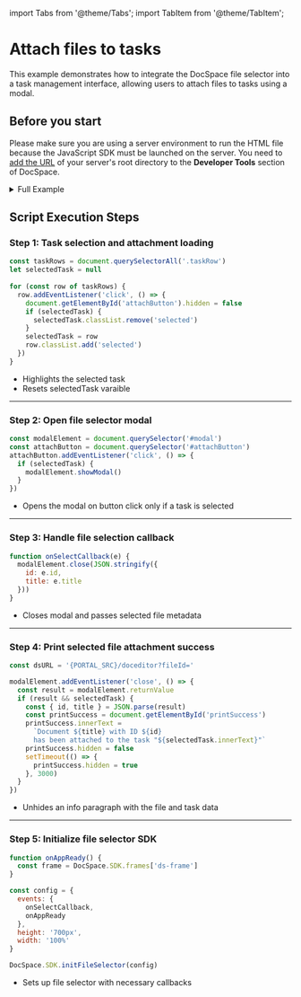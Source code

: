 import Tabs from '@theme/Tabs';
import TabItem from '@theme/TabItem';

# Attach files to tasks
This example demonstrates how to integrate the DocSpace file selector into a task management interface, allowing users to attach files to tasks using a modal.

## Before you start
Please make sure you are using a server environment to run the HTML file because the JavaScript SDK must be launched on the server. You need to [add the URL](../../../get-started/basic-concepts.md#step-1-specifying-the-docspace-url) of your server's root directory to the **Developer Tools** section of DocSpace.

<details>
  <summary>Full Example</summary>
  <Tabs>
    <TabItem value="html" label="HTML" default>
```html
<!DOCTYPE html>
<html lang="en">
  <head>
    <meta charset="UTF-8" />
    <title>Attach files to tasks</title>
    <script src="{PORTAL_SRC}/static/scripts/sdk/1.0.0/api.js"></script>
    <style>
      /* Check CSS tab for styles */
    </style>
  </head>
  <body>
    <!-- Task table and create button -->
    <div class="taskContainer">
      <table>
        <thead><tr><th>Tasks (select one to attach a file)</th></tr></thead>
        <tbody id="taskList">
          <tr class="taskRow">
            <td>Prepare a sales analysis</td>
          </tr>
          <tr class="taskRow">
            <td>Sign an agreement with partners</td>
          </tr>
        </tbody>
      </table>
      <button hidden id="attachButton" class="button">Attach file</button>
      <p hidden id="printSuccess"></p>
    </div>

    <dialog id="modal" style="width: 600px; height: 700px;">
      <div id="ds-frame"></div>
    </dialog>

    <script>
      // Step 1: Setup task selection logic
      const taskRows = document.querySelectorAll('.taskRow')
      let selectedTask = null
        
      for (const row of taskRows) {
        row.addEventListener('click', () => {
          document.getElementById('attachButton').hidden = false
          if (selectedTask) {
            selectedTask.classList.remove('selected')
          }
          selectedTask = row
          row.classList.add('selected')
        })
      }

      // Step 2: Open file selector modal
      const modalElement = document.querySelector('#modal')
      const attachButton = document.querySelector('#attachButton')

      attachButton.addEventListener('click', () => {
        if (selectedTask) {
          modalElement.showModal()
        }
      })

      // Step 3: Handle selected file
      function onSelectCallback(e) {
        modalElement.close(JSON.stringify({
          id: e.id,
          title: e.title
        }))
      }

      // Step 4: Print selected file attachment success
      const dsURL = '{PORTAL_SRC}/doceditor?fileId='

      modalElement.addEventListener('close', () => {
        const result = modalElement.returnValue
        if (result && selectedTask) {
          const { id, title } = JSON.parse(result)
          const printSuccess = document.getElementById('printSuccess')
          printSuccess.innerText = 
            `Document ${title} with ID ${id} 
            has been attached to the task "${selectedTask.innerText}"`
          printSuccess.hidden = false
          setTimeout(() => {
            printSuccess.hidden = true
          }, 3000)
        }
      })

      // Step 5: Init SDK
      function onAppReady() {
        const frame = DocSpace.SDK.frames['ds-frame']
      }

      const config = {
        events: {
          onSelectCallback,
          onAppReady
        },
        height: '700px',
        width: '100%'
      }

      DocSpace.SDK.initFileSelector(config)
    </script>
  </body>
</html>
```
    </TabItem>
    <TabItem value="css" label="CSS" default>
```css
body {
    font-family: Arial, sans-serif;
    margin: 20px;
}
table {
    width: 100%;
    border-collapse: collapse;
    margin-top: 20px;
}
th, td {
    border: 1px solid #ddd;
    padding: 8px;
    text-align: left;
}
th {
    background-color: #f2f2f2;
}
.selected {
  background-color: #d3e2ff;
}
.button {
    padding: 8px 12px;
    background-color: #007bff;
    color: #fff;
    border: none;
    cursor: pointer;
    margin-top: 12px;
}
```
    </TabItem>
  </Tabs>
</details>

## Script Execution Steps

### Step 1: Task selection and attachment loading

```js
const taskRows = document.querySelectorAll('.taskRow')
let selectedTask = null
        
for (const row of taskRows) {
  row.addEventListener('click', () => {
    document.getElementById('attachButton').hidden = false
    if (selectedTask) {
      selectedTask.classList.remove('selected')
    }
    selectedTask = row
    row.classList.add('selected')
  })
}
```

- Highlights the selected task
- Resets selectedTask varaible 

---

### Step 2: Open file selector modal

```js
const modalElement = document.querySelector('#modal')
const attachButton = document.querySelector('#attachButton')
attachButton.addEventListener('click', () => {
  if (selectedTask) {
    modalElement.showModal()
  }
})
```

- Opens the modal on button click only if a task is selected

---

### Step 3: Handle file selection callback

```js
function onSelectCallback(e) {
  modalElement.close(JSON.stringify({
    id: e.id,
    title: e.title
  }))
}
```

- Closes modal and passes selected file metadata

---

### Step 4: Print selected file attachment success

```js
const dsURL = '{PORTAL_SRC}/doceditor?fileId='

modalElement.addEventListener('close', () => {
  const result = modalElement.returnValue
  if (result && selectedTask) {
    const { id, title } = JSON.parse(result)
    const printSuccess = document.getElementById('printSuccess')
    printSuccess.innerText = 
      `Document ${title} with ID ${id} 
      has been attached to the task "${selectedTask.innerText}"`
    printSuccess.hidden = false
    setTimeout(() => {
      printSuccess.hidden = true
    }, 3000)
  }
})
```

- Unhides an info paragraph with the file and task data

---

### Step 5: Initialize file selector SDK

```js
function onAppReady() {
  const frame = DocSpace.SDK.frames['ds-frame']
}

const config = {
  events: {
    onSelectCallback,
    onAppReady
  },
  height: '700px',
  width: '100%'
}

DocSpace.SDK.initFileSelector(config)
```

- Sets up file selector with necessary callbacks
